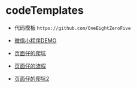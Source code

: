 # codeTemplates
- 代码模板
`https://github.com/OneEightZeroFive`

- [微信小程序DEMO](https://blog.csdn.net/zuoliangzhu/article/details/53862576)

- [页面仔的爬坑](https://blog.csdn.net/Bg70PVnyBv1/article/details/83353333)

- [页面仔的流程](https://blog.csdn.net/u012207345/article/details/79690141)

- [页面仔的爬坑2](https://blog.csdn.net/qq_38021852/article/details/83042473)
